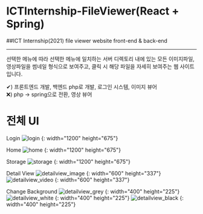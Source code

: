 # ICTInternship-FileViewer(React + Spring)
##ICT Internship(2021) file viewer website front-end & back-end
***

선택한 메뉴에 따라 선택한 메뉴에 일치하는 서버 디렉토리 내에 있는 모든 이미지파일, 영상파일을 썸네일 형식으로 보여주고, 클릭 시 해당 파일을 자세히 보여주는 웹 사이트입니다.

✔) 프론트엔드 개발, 백엔드 php로 개발, 로그인 시스템, 이미지 뷰어
<br/>
❌) php -> spring으로 전환, 영상 뷰어

# 전체 UI
Login
![login](https://user-images.githubusercontent.com/60428537/133401063-79e6a74e-34f3-4b44-9028-67b2959e045f.PNG) {: width="1200" height="675"}

Home
![home](https://user-images.githubusercontent.com/60428537/133565411-174f5022-6dc6-465c-ac2b-d4daf627ad98.PNG) {: width="1200" height="675"}

Storage
![storage](https://user-images.githubusercontent.com/60428537/133565478-c98eeb25-ff7b-4bbe-ac00-fec2246e69ae.PNG) {: width="1200" height="675"}

Detail View
![detailview_image](https://user-images.githubusercontent.com/60428537/133565676-e8aa580e-f1c0-45a9-98a3-dba7323ace45.PNG) {: width="600" height="337"}
![detailview_video](https://user-images.githubusercontent.com/60428537/133565759-d9ba7f83-b2f7-493d-b9ab-bbafaec572d2.PNG) {: width="600" height="337"}

Change Background
![detailview_grey](https://user-images.githubusercontent.com/60428537/133565831-451d7fa1-8697-4fdf-8ef6-72e90b19e3c1.PNG) {: width="400" height="225"}
![detailview_white](https://user-images.githubusercontent.com/60428537/133565907-5f0ecdbb-97ce-4519-96ef-b5044524348e.PNG) {: width="400" height="225"}
![detailview_black](https://user-images.githubusercontent.com/60428537/133566009-5caa8fa0-1392-4b68-a3bd-44fea54cb57e.PNG) {: width="400" height="225"}
